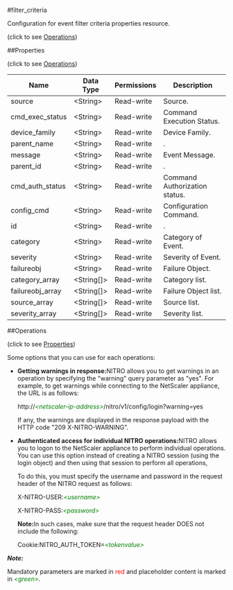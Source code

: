 #filter_criteria



Configuration for event filter criteria properties resource.

<span>(click to see [Operations](#operations))</span>



##Properties 

<span>(click to see [Operations](#operations))</span>





<table><thead><tr><th>Name</th><th>Data Type</th><th>Permissions</th><th>Description</th></tr></thead><tbody><tr><td>source</td><td>&lt;String></td><td>Read-write</td><td>Source.</td></tr><tr><td>cmd_exec_status</td><td>&lt;String></td><td>Read-write</td><td>Command Execution Status.</td></tr><tr><td>device_family</td><td>&lt;String></td><td>Read-write</td><td>Device Family.</td></tr><tr><td>parent_name</td><td>&lt;String></td><td>Read-write</td><td>.</td></tr><tr><td>message</td><td>&lt;String></td><td>Read-write</td><td>Event Message.</td></tr><tr><td>parent_id</td><td>&lt;String></td><td>Read-write</td><td>.</td></tr><tr><td>cmd_auth_status</td><td>&lt;String></td><td>Read-write</td><td>Command Authorization status.</td></tr><tr><td>config_cmd</td><td>&lt;String></td><td>Read-write</td><td>Configuration Command.</td></tr><tr><td>id</td><td>&lt;String></td><td>Read-write</td><td>.</td></tr><tr><td>category</td><td>&lt;String></td><td>Read-write</td><td>Category of Event.</td></tr><tr><td>severity</td><td>&lt;String></td><td>Read-write</td><td>Severity of Event.</td></tr><tr><td>failureobj</td><td>&lt;String></td><td>Read-write</td><td>Failure Object.</td></tr><tr><td>category_array</td><td>&lt;String[]></td><td>Read-write</td><td>Category list.</td></tr><tr><td>failureobj_array</td><td>&lt;String[]></td><td>Read-write</td><td>Failure Object list.</td></tr><tr><td>source_array</td><td>&lt;String[]></td><td>Read-write</td><td>Source list.</td></tr><tr><td>severity_array</td><td>&lt;String[]></td><td>Read-write</td><td>Severity list.</td></tr></tbody></table>

##Operations 

<span>(click to see [Properties](#properties))</span>





Some options that you can use for each operations:

<ul><li><p><b>Getting warnings in response:</b>NITRO allows you to get warnings in an operation by specifying the "warning" query parameter as "yes". For example, to get warnings while connecting to the NetScaler appliance, the URL is as follows:</p><p>http://<span style="color:green;font-style:italic;">&lt;netscaler-ip-address&gt;</span>/nitro/v1/config/login?warning=yes</p><p>If any, the warnings are displayed in the response payload with the HTTP code "209 X-NITRO-WARNING".</p></li><li><p><b>Authenticated access for individual NITRO operations:</b>NITRO allows you to logon to the NetScaler appliance to perform individual operations. You can use this option instead of creating a NITRO session (using the login object) and then using that session to perform all operations,</p><p>To do this, you must specify the username and password in the request header of the NITRO request as follows:</p><p>X-NITRO-USER:<span style="color:green;font-style:italic;">&lt;username&gt;</span></p><p>X-NITRO-PASS:<span style="color:green;font-style:italic;">&lt;password&gt;</span></p><p><b>Note:</b>In such cases, make sure that the request header DOES not include the following:</p><p>Cookie:NITRO_AUTH_TOKEN=<span style="color:green;font-style:italic;">&lt;tokenvalue&gt;</span></p></li></ul>







***Note:*** 

Mandatory parameters are marked in <span style="color:#FF0000;">red</span> and placeholder content is marked in <span style="color:green;font-style:italic">&lt;green&gt;</span>.



